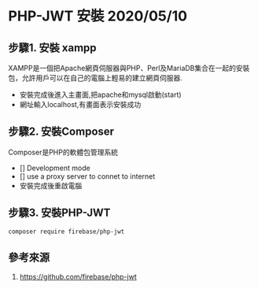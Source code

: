# PHP-JWT 安裝  2020/05/10

## 步驟1. 安裝 xampp
XAMPP是一個把Apache網頁伺服器與PHP、Perl及MariaDB集合在一起的安裝包，允許用戶可以在自己的電腦上輕易的建立網頁伺服器.

- 安裝完成後進入主畫面,把apache和mysql啟動(start)
- 網址輸入localhost,有畫面表示安裝成功

## 步驟2. 安裝Composer
Composer是PHP的軟體包管理系統

- [] Development mode
- [] use a proxy server to connet to internet
- 安裝完成後重啟電腦

## 步驟3. 安裝PHP-JWT
`composer require firebase/php-jwt`

## 參考來源
1. https://github.com/firebase/php-jwt